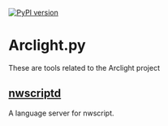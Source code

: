 [![PyPI version](https://badge.fury.io/py/arclight.svg)](https://badge.fury.io/py/arclight)

# Arclight.py

These are tools related to the Arclight project

## [nwscriptd](arclight/nwscriptd/README.md)

A language server for nwscript.

